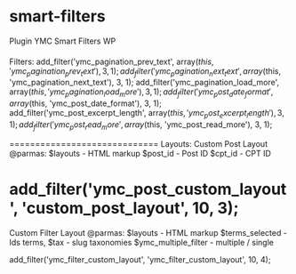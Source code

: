 # smart-filters
Plugin YMC Smart Filters WP

####
Filters:
add_filter('ymc_pagination_prev_text', array($this, 'ymc_pagination_prev_text'), 3, 1);
add_filter('ymc_pagination_next_text', array($this, 'ymc_pagination_next_text'), 3, 1);
add_filter('ymc_pagination_load_more', array($this, 'ymc_pagination_load_more'), 3, 1);
add_filter('ymc_post_date_format', array($this, 'ymc_post_date_format'), 3, 1);
add_filter('ymc_post_excerpt_length', array($this, 'ymc_post_excerpt_length'), 3, 1);
add_filter('ymc_post_read_more', array($this, 'ymc_post_read_more'), 3, 1);

=============================
Layouts:
Custom Post Layout
@parmas: 
$layouts - HTML markup
$post_id - Post ID
$cpt_id - CPT ID

add_filter('ymc_post_custom_layout', 'custom_post_layout', 10, 3);
============================
Custom Filter Layout
@parmas:
$layouts - HTML markup 
$terms_selected - Ids terms, 
$tax - slug taxonomies
$ymc_multiple_filter - multiple / single

add_filter('ymc_filter_custom_layout', 'ymc_filter_custom_layout', 10, 4);

